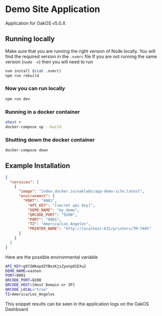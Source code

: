 # Demo Site Application

Application for OakOS v5.0.X


## Running locally

Make sure that you are running the right version of Node locally. You will find the required version in the `.nvmrc` file
If you are not running the same version (`node -v`) then you will need to run

``` bash
nvm install $(cat .nvmrc)
npm run rebuild
```

### Now you can run locally

``` bash
npm run dev
```

### Running in a docker container

``` bash
xhost +
docker-compose up --build
```

### Shutting down the  docker container

``` bash
docker-compose down
```

## Example Installation

``` json
{
  "services": [
    {
      "image": "index.docker.io/oaklabs/app-demo-site:latest",
      "environment": {
        "PORT": "9001",
          "API_KEY": "[secret api key]",
          "DEMO_NAME": "my_demo",
          "QRCODE_PORT": "9200",
          "PORT": "9001",
          "TZ": "America/Los_Angeles",
          "PRINTER_NAME": "http://localhost:631/printers/TM-T88V"
      }
    }
  ]
}

```

Here are the possible environmental variable

``` bash
API_KEY=g5YIWkepdZYBezKjsZywnp8IEXu2
DEMO_NAME=vashon
PORT=9001
QRCODE_PORT=8200
QRCODE_HOST=[Host Domain or IP]
QRCODE_LOCAL="true"
TZ=America/Los_Angeles
```

This snippet results can be seen in the application logs on the OakOS Dashboard
